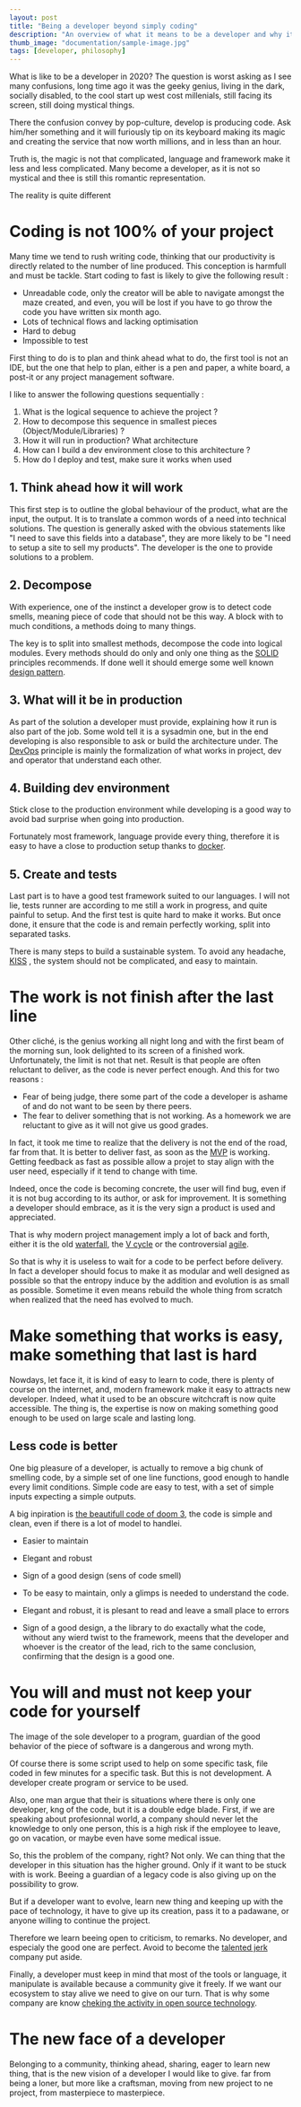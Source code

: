 ```yaml
---
layout: post
title: "Being a developer beyond simply coding"
description: "An overview of what it means to be a developer and why it is not simply production of code"
thumb_image: "documentation/sample-image.jpg"
tags: [developer, philosophy]
---
```



What is like to be a developer in 2020? The question is worst asking as I see many confusions, long time ago it was the geeky genius, living in the dark, socially disabled, to the cool start up west cost millenials, still facing its screen, still doing mystical things.

There the confusion convey by pop-culture, develop is producing code. Ask him/her something and it will furiously tip on its keyboard making its magic and creating the service that now worth millions, and in less than an hour.

Truth is, the magic is not that complicated, language and framework make it less and less complicated. Many become a developer, as it is not so mystical and thee is still this romantic representation.

The reality is quite different

# Coding is not 100% of your project

Many time we tend to rush writing code, thinking that our productivity is directly related to the number of line produced. This conception is harmfull and must be tackle. Start coding to fast is likely to give the following result :

* Unreadable code, only the creator will be able to navigate amongst the maze created, and even, you will be lost if you have to go throw the code you have written six month ago.
* Lots of technical flows and lacking optimisation
* Hard to debug
* Impossible to test

First thing to do is to plan and think ahead what to do, the first tool is not an IDE, but the one that help to plan, either is a pen and paper, a white board, a post-it or any project management software.

I like to answer the following questions sequentially :

1. What is the logical sequence to achieve the project ?
2. How to decompose this sequence in smallest pieces (Object/Module/Libraries) ?
3. How it will run in production? What architecture
4. How can I build a dev environment close to this architecture ?
5. How do I deploy and test, make sure it works when used

## 1. Think ahead how it will work

This first step is to outline the global behaviour of the product, what are the input, the output. It is to translate a common words of a need into technical solutions. The question is generally asked with the obvious statements like "I need to save this fields into a database", they are more likely to be "I need to setup a site to sell my products". The developer is the one to provide solutions to a problem.

## 2. Decompose

With experience, one of the instinct a developer grow is to detect code smells, meaning piece of code that should not be this way. A block with to much conditions, a methods doing to many things.

The key is to split into smallest methods, decompose the code into logical modules. Every methods should do only and only one thing as the [SOLID](https://en.wikipedia.org/wiki/SOLID) principles recommends.
If done well it should emerge some well known  [design pattern](https://en.wikipedia.org/wiki/Software_design_pattern).

## 3. What will it be in production

As part of the solution a developer must provide, explaining how it run is also part of the job. Some wold tell it is a sysadmin one, but in the end developing is also responsible to ask or build the architecture under. The [DevOps](https://en.wikipedia.org/wiki/DevOps) principle is mainly the formalization of what works in project, dev and operator that understand each other.

## 4. Building dev environment

Stick close to the production environment while developing is a good way to avoid bad surprise when going into production. 

Fortunately most framework, language provide every thing, therefore it is easy to have a close to production setup thanks to [docker](https://en.wikipedia.org/wiki/Docker_(software)).

## 5. Create and tests

Last part is to have a good test framework suited to our languages. I will not lie, tests runner are according to me still a work in progress, and quite painful to setup. And the first test is quite hard to make it works. But once done, it ensure that the code is and remain perfectly working, split into separated tasks.

There is many steps to build a sustainable system. To avoid any headache, [KISS](https://en.wikipedia.org/wiki/KISS_principle) , the system should not be complicated, and easy to maintain.

# The work is not finish after the last line

Other cliché, is the genius working all night long and with the first beam of the morning sun, look delighted to its screen of a finished work. Unfortunately, the limit is not that net. Result is that people are often reluctant to deliver, as the code is never perfect enough. And this for two reasons :

* Fear of being judge, there some part of the code a developer is ashame of and do not want to be seen by there peers.
* The fear to deliver something that is not working. As a homework we are reluctant to give as it will not give us good grades.

In fact, it took me time to realize that the delivery is not the end of the road, far from that. It is better to deliver fast, as soon as the [MVP](https://en.wikipedia.org/wiki/Minimum_viable_product) is working. Getting feedback as fast as possible allow a projet to stay align with the user need, especially if it tend to change with time.

Indeed, once the code is becoming concrete, the user will find bug, even if it is not bug according to its author, or ask for improvement. It is something a developer should embrace, as it is the very sign a product is used and appreciated.

That is why modern project management imply a lot of back and forth, either it is the old [waterfall](https://en.wikipedia.org/wiki/Waterfall_model), the [V cycle](https://en.wikipedia.org/wiki/V-Model) or the controversial [agile](https://en.wikipedia.org/wiki/Agile_software_development).

So that is why it is useless to wait for a code to be perfect before delivery. In fact a developer should focus to make it as modular and well designed as possible so that the entropy induce by the addition and evolution is as small as possible.
Sometime it even means rebuild the whole thing from scratch when realized that the need has evolved to much.

# Make something that works is easy, make something that last is hard 

Nowdays, let face it, it is kind of easy to learn to code, there is plenty of course on the internet, and, modern framework make it easy to attracts new developer. Indeed, what it used to be an obscure witchcraft is now quite accessible. The thing is, the expertise is now on making something good enough to be used on large scale and lasting long.

## Less code is better

One big pleasure of a developer, is actually to remove a big chunk of smelling code, by a simple set of one line functions, good enough to handle every limit conditions.
Simple code are easy to test, with a set of simple inputs expecting a simple outputs.

A big inpiration is [the beautifull code of doom 3](http://fabiensanglard.net/doom3/index.php), the code is simple and clean, even if there is a lot of model to handlei.


* Easier to maintain
* Elegant and robust
* Sign of a good design (sens of code smell)

* To be easy to maintain, only a glimps is needed to understand the code.
* Elegant and robust, it is plesant to read and leave a small place to errors
* Sign of a good design, a the library to do exactally what the code, without any wierd twist to the framework, meens that the developer and whoever is the creator of the lead, rich to the same conclusion, confirming that the design is a good one.

# You will and must not keep your code for yourself

The image of the sole developer to a program, guardian of the good behavior of the piece of software is a dangerous and wrong myth.

Of course there is some script used to help on some specific task, file coded in few minutes for a specific task. But this is not development. A developer create program or service to be used.

Also, one man argue that their is situations where there is only one developer, kng of the code, but it is a double edge blade.
First, if we are speaking about profesionnal world, a company should never let the knowledge to only one person, this is a high risk if the employee to leave, go on vacation, or maybe even have some medical issue.

So, this the problem of the company, right? Not only. We can thing that the developer in this situation has the higher ground. Only if it want to be stuck with is work. Beeing a guardian of a legacy code is also giving up on the possibility to grow.

But if a developer want to evolve, learn new thing and keeping up with the pace of technology, it have to give up its creation, pass it to a padawane, or anyone willing to continue the project.

Therefore we learn beeing open to criticism, to remarks. No developer, and especialy the good one are perfect. Avoid to become  the [talented jerk](https://jobs.netflix.com/culture) company put aside.

Finally, a developer must keep in mind that most of the tools or language, it manipulate is available because a community give it freely. If we want our ecosystem to stay alive we need to give on our turn. That is why some company are know [cheking the activity in open source technology](https://opensource.com/article/19/5/how-get-job-doing-open-source).

# The new face of a developer

Belonging to a community, thinking ahead, sharing, eager to learn new thing, that is the new vision of a developer I would like to give. far from being a loner, but more like a craftsman, moving from new project to ne project, from masterpiece to masterpiece.
